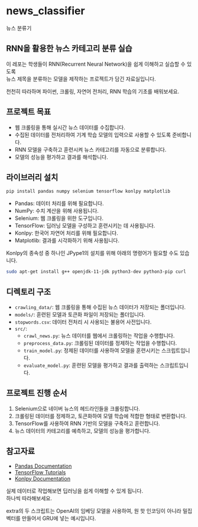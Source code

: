 # news_classifier
뉴스 분류기

## RNN을 활용한 뉴스 카테고리 분류 실습

이 레포는 학생들이 RNN(Recurrent Neural Network)을 쉽게 이해하고 실습할 수 있도록  
뉴스 제목을 분류하는 모델을 제작하는 프로젝트가 담긴 자료실입니다.

천천히 따라하며 파이썬, 크롤링, 자연어 전처리, RNN 학습의 기초를 배워보세요.

## 프로젝트 목표
- 웹 크롤링을 통해 실시간 뉴스 데이터를 수집합니다.
- 수집된 데이터를 전처리하여 기계 학습 모델의 입력으로 사용할 수 있도록 준비합니다.  
- RNN 모델을 구축하고 훈련시켜 뉴스 카테고리를 자동으로 분류합니다.
- 모델의 성능을 평가하고 결과를 해석합니다.

## 라이브러리 설치
```bash
pip install pandas numpy selenium tensorflow konlpy matplotlib
```

- Pandas: 데이터 처리를 위해 필요합니다.
- NumPy: 수치 계산을 위해 사용됩니다.
- Selenium: 웹 크롤링을 위한 도구입니다.
- TensorFlow: 딥러닝 모델을 구성하고 훈련시키는 데 사용됩니다. 
- Konlpy: 한국어 자연어 처리를 위해 필요합니다.
- Matplotlib: 결과를 시각화하기 위해 사용됩니다.

Konlpy의 종속성 중 하나인 JPype1의 설치를 위해 아래의 명령어가 필요할 수도 있습니다.

```bash
sudo apt-get install g++ openjdk-11-jdk python3-dev python3-pip curl
```

## 디렉토리 구조

- `crawling_data/`: 웹 크롤링을 통해 수집된 뉴스 데이터가 저장되는 폴더입니다.
- `models/`: 훈련된 모델과 토큰화 파일이 저장되는 폴더입니다.
- `stopwords.csv`: 데이터 전처리 시 사용되는 불용어 사전입니다.
- `src/`: 
  - `crawl_news.py`: 뉴스 데이터를 웹에서 크롤링하는 작업을 수행합니다.
  - `preprocess_data.py`: 크롤링된 데이터를 정제하는 작업을 수행합니다.
  - `train_model.py`: 정제된 데이터를 사용하여 모델을 훈련시키는 스크립트입니다.
  - `evaluate_model.py`: 훈련된 모델을 평가하고 결과를 출력하는 스크립트입니다.

## 프로젝트 진행 순서
1. Selenium으로 네이버 뉴스의 헤드라인들을 크롤링합니다.  
2. 크롤링된 데이터를 정제하고, 토큰화하여 모델 학습에 적합한 형태로 변환합니다.
3. TensorFlow를 사용하여 RNN 기반의 모델을 구축하고 훈련합니다.
4. 뉴스 데이터의 카테고리를 예측하고, 모델의 성능을 평가합니다.

## 참고자료
- [Pandas Documentation](https://pandas.pydata.org/docs/)  
- [TensorFlow Tutorials](https://www.tensorflow.org/tutorials)
- [Konlpy Documentation](http://konlpy.org/ko/latest/)


실제 데이터로 작업해보면 딥러닝을 쉽게 이해할 수 있게 됩니다.  
하나씩 따라해보세요.

extra의 두 스크립트는 OpenAI의 임베딩 모델을 사용하여,
원 핫 인코딩이 아니라 밀집 벡터를 만들어서 GRU에 넣는 예시입니다.
